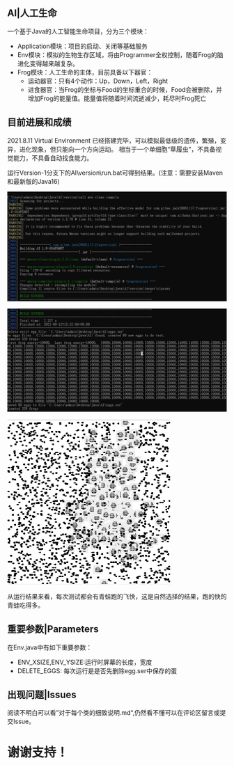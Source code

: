 ## AI|人工生命
一个基于Java的人工智能生命项目，分为三个模块：

* Application模块：项目的启动、关闭等基础服务
* Env模块：模拟的生物生存区域，将由Programmer全权控制，随着Frog的脑进化变得越来越复杂。
* Frog模块：人工生命的主体，目前具备以下器官：
  * 运动器官：只有4个动作：Up，Down，Left，Right
  * 进食器官：当Frog的坐标与Food的坐标重合的时候，Food会被删除，并增加Frog的能量值。能量值将随着时间流逝减少，耗尽时Frog死亡
  
## 目前进展和成绩
2021.8.11 Virtual Environment 已经搭建完毕，可以模拟最低级的遗传，繁殖，变异，进化现象，但只能向一个方向运动。
相当于一个单细胞“草履虫”，不具备视觉能力，不具备自动找食能力。

运行Version-1分支下的AI\version\run.bat可得到结果。(注意：需要安装Maven和最新版的Java16)
<p><img src="run(maven).png"></p>
<p><img src="run(maven)扩展.png"></p>
<p><img src="run实际效果.png"></p>
从运行结果来看，每次测试都会有青蛙跑的飞快，这是自然选择的结果，跑的快的青蛙吃得多。

## 重要参数|Parameters
在Env.java中有如下重要参数：
* ENV_XSIZE,ENV_YSIZE:运行时屏幕的长度，宽度
* DELETE_EGGS: 每次运行是是否先删除egg.ser中保存的蛋

## 出现问题|Issues
阅读不明白可以看”对于每个类的细致说明.md“,仍然看不懂可以在评论区留言或提交Issue。

# 谢谢支持！